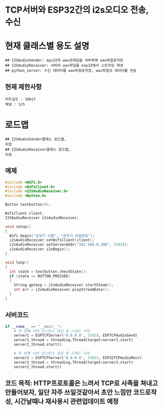 # TCP서버와 ESP32간의 i2s오디오 전송, 수신

# 현재 클래스별 용도 설명
    ## I2SAudioSender: eps32의 wav프레임을 서버측에 wav파일로저장
    ## I2SAudioReceiver: 서버의 wav파일을 esp32에서 스트리밍 재생
    ## python_server: 수신 데이터를 wav파일로저장, wav파일의 데이터를 전송 

## 현재 제한사항
    비트심도 : 16bit 
    채널 : 1ch

# 로드맵
    ## I2SAudioSender클래스 로드맵,
    미정
    ## I2SAudioReceiver클래스 로드맵,
    미정
    
## 예제 
```cpp
#include <WiFi.h>
#include <WiFiClient.h>
#include <I2SAudioReceiver.h>
#include <Button.h>

Button testbutton(9);

WiFiClient client;
I2SAudioReceiver i2sAudioReceiver;

void setup()
{
  WiFi.begin("공유기 이름", "공유기 비밀번호");
  i2sAudioReceiver.setWifiClient(client);
  i2sAudioReceiver.setServerAddr("192.168.0.200", 33819);
  i2sAudioReceiver.i2sBegin();
}

void loop()
{
  int state = testbutton.checkState();
  if (state == BUTTON_PRESSED)
  {
    String gptmsg = i2sAudioReceiver.startSteam();
    int err = i2sAudioReceiver.playStreamData();
  }
}
```



## 서버코드
```python
if __name__ == "__main__":
    # 첫 번째 서버 인스턴스 생성 및 스레드 시작
    server1 = ESPTCPServer('0.0.0.0', 33819, ESPTCPAudioSend)
    server1_thread = threading.Thread(target=server1.start)
    server1_thread.start()

    # 두 번째 서버 인스턴스 생성 및 스레드 시작
    server2 = ESPTCPServer('0.0.0.0', 33823, ESP32TCPAudioRecv)
    server2_thread = threading.Thread(target=server2.start)
    server2_thread.start()
```

## 코드 목적: HTTP프로토콜은 느려서 TCP로 사족을 쳐내고 만들어보자, 일단 자주 쓰일것같아서 초안 느낌만 코드로작성, 시간날때나 재사용시 관련업데이트 예정
